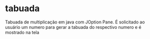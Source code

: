 # tabuada
Tabuada de multiplicação em java com JOption Pane. É solicitado ao usuário um numero para gerar a tabuada do respectivo numero e é mostrado na tela  
